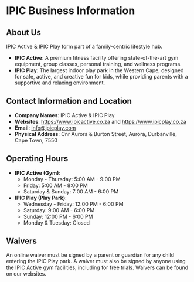 # IPIC Business Information

## About Us
IPIC Active & IPIC Play form part of a family-centric lifestyle hub.
- **IPIC Active**: A premium fitness facility offering state-of-the-art gym equipment, group classes, personal training, and wellness programs.
- **IPIC Play**: The largest indoor play park in the Western Cape, designed for safe, active, and creative fun for kids, while providing parents with a supportive and relaxing environment.

## Contact Information and Location
- **Company Names**: IPIC Active & IPIC Play
- **Websites**: https://www.ipicactive.co.za and https://www.ipicplay.co.za
- **Email**: info@ipicplay.com
- **Physical Address**: Cnr Aurora & Burton Street, Aurora, Durbanville, Cape Town, 7550

## Operating Hours
- **IPIC Active (Gym)**:
  - Monday - Thursday: 5:00 AM - 9:00 PM
  - Friday: 5:00 AM - 8:00 PM
  - Saturday & Sunday: 7:00 AM - 6:00 PM
- **IPIC Play (Play Park)**:
  - Wednesday - Friday: 12:00 PM - 6:00 PM
  - Saturday: 9:00 AM - 6:00 PM
  - Sunday: 12:00 PM - 6:00 PM
  - Monday & Tuesday: Closed

## Waivers
An online waiver must be signed by a parent or guardian for any child entering the IPIC Play park. A waiver must also be signed by anyone using the IPIC Active gym facilities, including for free trials. Waivers can be found on our websites.